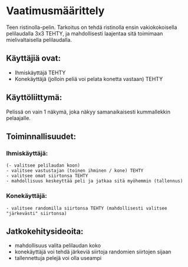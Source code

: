 # Vaatimusmäärittely
Teen ristinolla-pelin.
Tarkoitus on tehdä ristinolla ensin vakiokokoisella pelilaudalla 3x3 TEHTY, ja mahdollisesti laajentaa sitä toimimaan mielivaltaisella pelilaudalla.

## Käyttäjiä ovat:
- Ihmiskäyttäjä TEHTY
- Konekäyttäjä (jolloin peliä voi pelata konetta vastaan) TEHTY

## Käyttöliittymä:
Pelissä on vain 1 näkymä, joka näkyy samanaikaisesti kummallekkin pelaajalle.

## Toiminnallisuudet:
### Ihmiskäyttäjä:
	(- valitsee pelilaudan koon)
	- valitsee vastustajan (toinen ihminen / kone) TEHTY
	- valitsee omat siirtonsa TEHTY
	- mahdollisuus keskeyttää peli ja jatkaa sitä myöhemmin (tallennus)

### Konekäyttäjä:
	- valitsee randomilla siirtonsa TEHTY (mahdollisesti valitsee "järkevästi" siirtonsa)


## Jatkokehitysideoita:
- mahdollisuus valita pelilaudan koko
- konekäyttäjä voi tehdä järkeviä siirtoja randomien siirtojen sijaan
- tallennettuja pelejä voi olla useampi